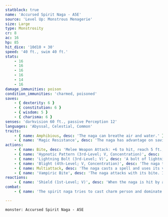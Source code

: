 ```yaml
---
statblock: true
name: 'Accursed Spirit Naga - A5E'
source: 'Level Up: Monstrous Menagerie'
size: Large
type: Monstrosity
cr: 8
ac: 16
hp: 85
hit_dice: '10d10 + 30'
speed: '40 ft., swim 40 ft.'
stats:
    - 16
    - 16
    - 16
    - 16
    - 14
    - 16
damage_immunities: poison
condition_immunities: 'charmed, poisoned'
saves:
    - { dexterity: 6 }
    - { constitution: 6 }
    - { wisdom: 5 }
    - { charisma: 6 }
senses: 'darkvision 60 ft., passive Perception 12'
languages: 'Abyssal, Celestial, Common'
traits:
    - { name: Amphibious, desc: 'The naga can breathe air and water.' }
    - { name: 'Magic Resistance', desc: 'The naga has advantage on saving throws against spells and magical effects.' }
actions:
    - { name: Bite, desc: 'Melee Weapon Attack: +6 to hit, reach 5 ft., one target. Hit: 10 (2d6 + 3) piercing damage. The target makes a DC 15 Constitution saving throw, taking 28 (8d6) poison damage on a failure or half damage on a success.' }
    - { name: 'Hypnotic Pattern (3rd-Level; V, Concentration)', desc: 'A swirling pattern of light appears at a point within 120 feet of the naga. Each creature within 10 feet of the pattern that can see it makes a DC 14 Wisdom saving throw. On a failure, the creature is charmed for 1 minute. While charmed, the creature is incapacitated and its Speed is 0. The effect ends on a creature if it takes damage or if another creature uses an action to shake it out of its daze.' }
    - { name: 'Lightning Bolt (3rd-Level; V)', desc: 'A bolt of lightning 5 feet wide and 100 feet long arcs from the naga. Each creature in the area makes a DC 14 Dexterity saving throw, taking 28 (8d6) lightning damage on a failure or half damage on a success.' }
    - { name: 'Blight (4th-Level; V, Concentration)', desc: 'The naga targets a living creature or plant within 30 feet, draining moisture and vitality from it. The target makes a DC 14 Constitution saving throw, taking 36 (8d8) necrotic damage on a failure or half damage on a success. Plant creatures have disadvantage on their saving throw and take maximum damage. A nonmagical plant dies.' }
    - { name: Multiattack, desc: 'The naga casts a spell and uses its vampiric bite.' }
    - { name: 'Vampiric Bite', desc: 'The naga attacks with its bite. If it hits and the target fails its saving throw against poison, the naga magically gains temporary hit points equal to the poison damage dealt.' }
reactions:
    - { name: 'Shield (1st-Level; V)', desc: 'When the naga is hit by an attack or targeted by magic missile, it gains a +5 bonus to AC (including against the triggering attack) and immunity to magic missile. These benefits last until the beginning of its next turn.' }
combat:
    - { name: 'The spirit naga tries to cast charm person and dominate person before combat starts', desc: 'In combat, it casts hypnotic pattern or lightning bolt if it can target two or more opponents. Otherwise, it bites in melee or casts blight from a distance. It casts shield whenever necessary. It fights to the death.' }

---
```

```statblock
monster: Accursed Spirit Naga - A5E
```
